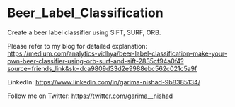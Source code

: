 # Beer_Label_Classification
Create a beer label classifier using SIFT, SURF, ORB.

Please refer to my blog for detailed explanation: https://medium.com/analytics-vidhya/beer-label-classification-make-your-own-beer-classifier-using-orb-surf-and-sift-2835cf94a0f4?source=friends_link&sk=dca9809d33d2e9988ebc562c021c5a9f

LinkedIn: https://www.linkedin.com/in/garima-nishad-9b8385134/

Follow me on Twitter: https://twitter.com/garima__nishad
